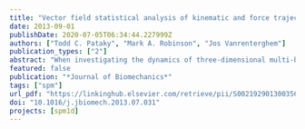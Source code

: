 ```yaml
---
title: "Vector field statistical analysis of kinematic and force trajectories"
date: 2013-09-01
publishDate: 2020-07-05T06:34:44.227999Z
authors: ["Todd C. Pataky", "Mark A. Robinson", "Jos Vanrenterghem"]
publication_types: ["2"]
abstract: "When investigating the dynamics of three-dimensional multi-body biomechanical systems it is often difﬁcult to derive spatiotemporally directed predictions regarding experimentally induced effects. A paradigm of ‘nondirected’ hypothesis testing has emerged in the literature as a result. Non-directed analyses typically consist of ad hoc scalar extraction, an approach which substantially simpliﬁes the original, highly multivariate datasets (many time points, many vector components). This paper describes a commensurately multivariate method as an alternative to scalar extraction. The method, called ‘statistical parametric mapping’ (SPM), uses random ﬁeld theory to objectively identify ﬁeld regions which co-vary signiﬁcantly with the experimental design. We compared SPM to scalar extraction by re-analyzing three publicly available datasets: 3D knee kinematics, a tenmuscle force system, and 3D ground reaction forces. Scalar extraction was found to bias the analyses of all three datasets by failing to consider sufﬁcient portions of the dataset, and/or by failing to consider covariance amongst vector components. SPM overcame both problems by conducting hypothesis testing at the (massively multivariate) vector trajectory level, with random ﬁeld corrections simultaneously accounting for temporal correlation and vector covariance. While SPM has been widely demonstrated to be effective for analyzing 3D scalar ﬁelds, the current results are the ﬁrst to demonstrate its effectiveness for 1D vector ﬁeld analysis. It was concluded that SPM offers a generalized, statistically comprehensive solution to scalar extraction's oversimpliﬁcation of vector trajectories, thereby making it useful for objectively guiding analyses of complex biomechanical systems."
featured: false
publication: "*Journal of Biomechanics*"
tags: ["spm"]
url_pdf: "https://linkinghub.elsevier.com/retrieve/pii/S0021929013003564"
doi: "10.1016/j.jbiomech.2013.07.031"
projects: [spm1d]
---
```

